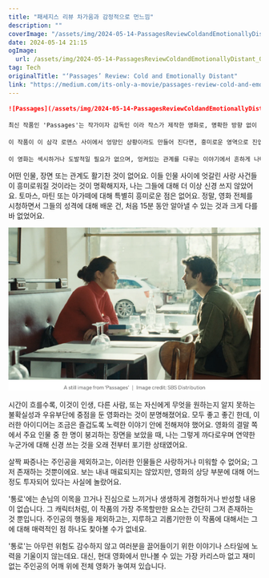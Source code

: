 ```yaml
---
title: "패세지스 리뷰 차가움과 감정적으로 먼느낌"
description: ""
coverImage: "/assets/img/2024-05-14-PassagesReviewColdandEmotionallyDistant_0.png"
date: 2024-05-14 21:15
ogImage: 
  url: /assets/img/2024-05-14-PassagesReviewColdandEmotionallyDistant_0.png
tag: Tech
originalTitle: "‘Passages’ Review: Cold and Emotionally Distant"
link: "https://medium.com/its-only-a-movie/passages-review-cold-and-emotionally-distant-49bcfee33bea"
---
```



```markdown
![Passages](/assets/img/2024-05-14-PassagesReviewColdandEmotionallyDistant_0.png)

최신 작품인 'Passages'는 작가이자 감독인 이라 작스가 제작한 영화로, 명확한 방향 없이 삶을 살아가는 세 명의 인물을 따라가는 이야기입니다. 토마스(프란츠 로고프스키)와 마틴(벤 위쇼)은 냉랭한 관계를 화해하려는 결혼한 커플로, 토마스는 결혼 생활의 지루함에서 벗어나기 위해 아가뜨(아델 에자르코푸루스)에게 피난처를 찾습니다.

이 작품이 이 삼각 로맨스 사이에서 엉망인 상황이라도 만들어 진다면, 흥미로운 영역으로 진입할 수도 있었을 것입니다. 안타깝게도 'Passages'는 궁금증을 갖기 보다는 캐릭터에 대해 궁금증이 없습니다. 최악의 경우, 영화는 감정이 없는데 최악의 경우, 주인공 토마스는 관객이 정말로 미워할 정도로 싫어할 정도는 아니지만 매력적이거나 사랑스러운 특성도 갖고 있지 않습니다.

이 영화는 섹시하거나 도발적일 필요가 없으며, 엉켜있는 관계를 다루는 이야기에서 흔하게 나타나는 광란한 요소를 포착하려 하지도 않습니다. 그 대신, 이 영화는 천천히 단단하며 방법적으로 다가가며, 영화의 존재 이유에 대해 의심을 품게 합니다. 작스에게 크레딧을 주어 이 시시한 이야기의 큰 부분을 다소 흥미롭게 만들었지만, 'Passages'는 끝날 때 곰곰히 생각할 거리를 제공하지 않습니다.
```



어떤 인물, 장면 또는 관계도 활기찬 것이 없어요. 이들 인물 사이에 엇갈린 사랑 사건들이 흥미로워질 것이라는 것이 명확해지자, 나는 그들에 대해 더 이상 신경 쓰지 않았어요. 토마스, 마틴 또는 아가떼에 대해 특별히 흥미로운 점은 없어요. 정말, 영화 전체를 시청하면서 그들의 성격에 대해 배운 건, 처음 15분 동안 알아낼 수 있는 것과 크게 다를 바 없었어요.

![이미지](/assets/img/2024-05-14-PassagesReviewColdandEmotionallyDistant_1.png)

시간이 흐를수록, 이것이 인생, 다른 사람, 또는 자신에게 무엇을 원하는지 알지 못하는 불확실성과 우유부단에 중점을 둔 영화라는 것이 분명해졌어요. 모두 좋고 좋긴 한데, 이러한 아이디어는 조금은 즐겁도록 노력한 이야기 안에 전해져야 했어요. 영화의 결말 쪽에서 주요 인물 중 한 명이 붕괴하는 장면을 보았을 때, 나는 그렇게 까다로우며 연약한 누군가에 대해 신경 쓰는 것을 오래 전부터 포기한 상태였어요.

살짝 짜증나는 주인공을 제외하고는, 이러한 인물들은 사랑하거나 미워할 수 없어요; 그저 존재하는 것뿐이에요. 보는 내내 매료되지는 않았지만, 영화의 상당 부분에 대해 어느 정도 투자되어 있다는 사실에 놀랐어요.



'통로'에는 손님의 이목을 끄거나 진심으로 느끼거나 생생하게 경험하거나 반성할 내용이 없습니다. 그 캐릭터처럼, 이 작품의 가장 주목할만한 요소는 간단히 그저 존재하는 것 뿐입니다. 주인공의 행동을 제외하고는, 지루하고 괴롭기만한 이 작품에 대해서는 그에 대해 매력적인 점 하나도 찾아볼 수가 없네요.

'통로'는 아무런 위험도 감수하지 않고 여러분을 끌어들이기 위한 이야기나 스타일에 노력을 기울이지 않는데요. 대신, 현대 영화에서 만나볼 수 있는 가장 카리스마 없고 재미없는 주인공의 어깨 위에 전체 영화가 놓여져 있습니다.